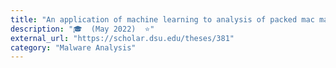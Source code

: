 ```yaml
---
title: "An application of machine learning to analysis of packed mac malware"
description: "🎓  (May 2022)  ⭐"
external_url: "https://scholar.dsu.edu/theses/381"
category: "Malware Analysis"
---
```

